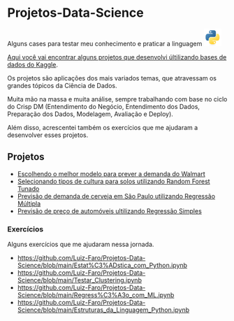 # Projetos-Data-Science
Alguns cases para testar meu conhecimento e praticar a linguagem  </a> <a href="https://www.python.org" target="_blank" rel="noreferrer"> <img src="https://raw.githubusercontent.com/devicons/devicon/master/icons/python/python-original.svg" alt="python" width="40" height="40"/>  

Aqui você vai encontrar alguns projetos que desenvolvi últilizando bases de dados do [Kaggle](https://www.kaggle.com/). 

Os projetos são aplicações dos mais variados temas, que atravessam os grandes tópicos da Ciência de Dados. 

Muita mão na massa e muita análise, sempre trabalhando com base no ciclo do Crisp DM (Entendimento do Negócio, Entendimento dos Dados, Preparação dos Dados, Modelagem, Avaliação e Deploy). 

Além disso, acrescentei também os exercícios que me ajudaram a desenvolver esses projetos.    

## Projetos

* [Escolhendo o melhor modelo para prever a demanda do Walmart](https://github.com/Luiz-Faro/Projetos-Data-Science/blob/main/Previsao_de_Vendas_Wallmart(Weakly_Sales).ipynb)
* [Selecionando tipos de cultura para solos utilizando Random Forest Tunado](https://github.com/Luiz-Faro/Projetos-Data-Science/blob/main/Selecionando_Culturas_Para_Solo(Random_Forest).ipynb)
* [Previsão de demanda de cerveja em São Paulo utilizando Regressão Múltipla](https://github.com/Luiz-Faro/Projetos-Data-Science/blob/main/Forecast_Consumo_de_Cerveja.ipynb)
* [Previsão de preço de automóveis ultilizando Regressão Simples](https://github.com/Luiz-Faro/Projetos-Data-Science/blob/main/Regress%C3%A3o_Linear_Categorica(Price_Car).ipynb)

### Exercícios

Alguns exercícios que me ajudaram nessa jornada.

* https://github.com/Luiz-Faro/Projetos-Data-Science/blob/main/Estat%C3%ADstica_com_Python.ipynb
* https://github.com/Luiz-Faro/Projetos-Data-Science/blob/main/Testar_Clustering.ipynb
* https://github.com/Luiz-Faro/Projetos-Data-Science/blob/main/Regress%C3%A3o_com_ML.ipynb
* https://github.com/Luiz-Faro/Projetos-Data-Science/blob/main/Estruturas_da_Linguagem_Python.ipynb



